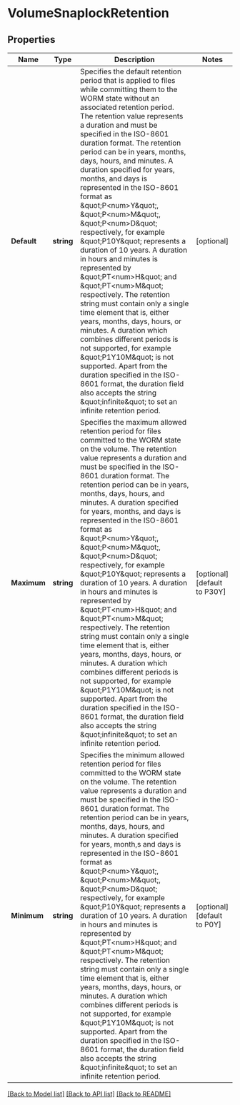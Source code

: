 # VolumeSnaplockRetention

## Properties

Name | Type | Description | Notes
------------ | ------------- | ------------- | -------------
**Default** | **string** | Specifies the default retention period that is applied to files while committing them to the WORM state without an associated retention period. The retention value represents a duration and must be specified in the ISO-8601 duration format. The retention period can be in years, months, days, hours, and minutes. A duration specified for years, months, and days is represented in the ISO-8601 format as \&quot;P&lt;num&gt;Y\&quot;, \&quot;P&lt;num&gt;M\&quot;, \&quot;P&lt;num&gt;D\&quot; respectively, for example \&quot;P10Y\&quot; represents a duration of 10 years. A duration in hours and minutes is represented by \&quot;PT&lt;num&gt;H\&quot; and \&quot;PT&lt;num&gt;M\&quot; respectively. The retention string must contain only a single time element that is, either years, months, days, hours, or minutes. A duration which combines different periods is not supported, for example \&quot;P1Y10M\&quot; is not supported. Apart from the duration specified in the ISO-8601 format, the duration field also accepts the string \&quot;infinite\&quot; to set an infinite retention period. | [optional] 
**Maximum** | **string** | Specifies the maximum allowed retention period for files committed to the WORM state on the volume. The retention value represents a duration and must be specified in the ISO-8601 duration format. The retention period can be in years, months, days, hours, and minutes. A duration specified for years, months, and days is represented in the ISO-8601 format as \&quot;P&lt;num&gt;Y\&quot;, \&quot;P&lt;num&gt;M\&quot;, \&quot;P&lt;num&gt;D\&quot; respectively, for example \&quot;P10Y\&quot; represents a duration of 10 years. A duration in hours and minutes is represented by \&quot;PT&lt;num&gt;H\&quot; and \&quot;PT&lt;num&gt;M\&quot; respectively. The retention string must contain only a single time element that is, either years, months, days, hours, or minutes. A duration which combines different periods is not supported, for example \&quot;P1Y10M\&quot; is not supported. Apart from the duration specified in the ISO-8601 format, the duration field also accepts the string \&quot;infinite\&quot; to set an infinite retention period. | [optional] [default to P30Y]
**Minimum** | **string** | Specifies the minimum allowed retention period for files committed to the WORM state on the volume. The retention value represents a duration and must be specified in the ISO-8601 duration format. The retention period can be in years, months, days, hours, and minutes. A duration specified for years, month,s and days is represented in the ISO-8601 format as \&quot;P&lt;num&gt;Y\&quot;, \&quot;P&lt;num&gt;M\&quot;, \&quot;P&lt;num&gt;D\&quot; respectively, for example \&quot;P10Y\&quot; represents a duration of 10 years. A duration in hours and minutes is represented by \&quot;PT&lt;num&gt;H\&quot; and \&quot;PT&lt;num&gt;M\&quot; respectively. The retention string must contain only a single time element that is, either years, months, days, hours, or minutes. A duration which combines different periods is not supported, for example \&quot;P1Y10M\&quot; is not supported. Apart from the duration specified in the ISO-8601 format, the duration field also accepts the string \&quot;infinite\&quot; to set an infinite retention period. | [optional] [default to P0Y]

[[Back to Model list]](../README.md#documentation-for-models) [[Back to API list]](../README.md#documentation-for-api-endpoints) [[Back to README]](../README.md)


